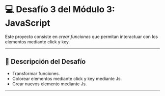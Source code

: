 # 💻 Desafío 3 del Módulo 3: JavaScript

Este proyecto consiste en *crear funciones* que permitan interactuar con los elementos mediante click y key.

---

## 📝 Descripción del Desafío
- Transformar funciones.
- Colorear elementos mediante click y key mediante Js.
- Crear nuevos elemento mediante Js.

---
